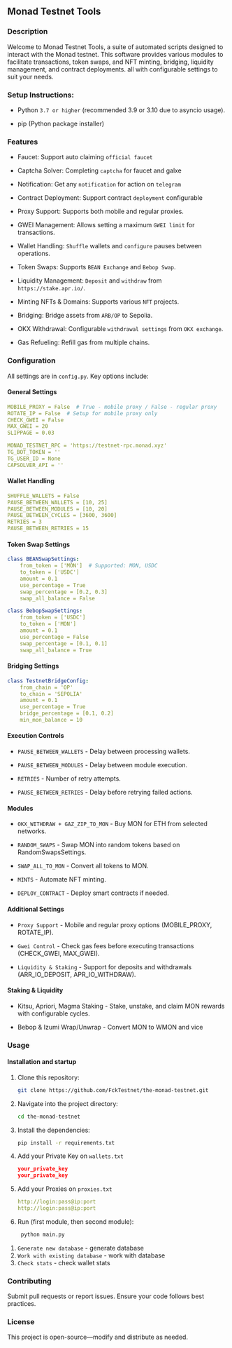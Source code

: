 ## Monad Testnet Tools

### Description
Welcome to Monad Testnet Tools, a suite of automated scripts designed to interact with the Monad testnet. This software provides various modules to facilitate transactions, token swaps, and NFT minting, bridging, liquidity management, and contract deployments. all with configurable settings to suit your needs.

### Setup Instructions:
-  Python `3.7 or higher` (recommended 3.9 or 3.10 due to asyncio usage).

-  pip (Python package installer)

### Features
-  Faucet: Support auto claiming `official faucet`

-  Captcha Solver: Completing `captcha` for faucet and galxe

-  Notification: Get any `notification` for action on `telegram`

-  Contract Deployment: Support contract `deployment` configurable

-  Proxy Support: Supports both mobile and regular proxies.

-  GWEI Management: Allows setting a maximum `GWEI limit` for transactions.

-  Wallet Handling: `Shuffle` wallets and `configure` pauses between operations.

-  Token Swaps: Supports `BEAN Exchange` and `Bebop Swap`.

-  Liquidity Management: `Deposit` and `withdraw` from `https://stake.apr.io/`.

-  Minting NFTs & Domains: Supports various `NFT` projects.

-  Bridging: Bridge assets from `ARB/OP` to Sepolia.

-  OKX Withdrawal: Configurable `withdrawal settings` from `OKX exchange`.

-  Gas Refueling: Refill gas from multiple chains.

### Configuration
All settings are in `config.py`. Key options include:

#### General Settings
```yaml
MOBILE_PROXY = False  # True - mobile proxy / False - regular proxy
ROTATE_IP = False  # Setup for mobile proxy only
CHECK_GWEI = False
MAX_GWEI = 20
SLIPPAGE = 0.03

MONAD_TESTNET_RPC = 'https://testnet-rpc.monad.xyz'
TG_BOT_TOKEN = ''
TG_USER_ID = None
CAPSOLVER_API = ''
```

#### Wallet Handling
```yaml
SHUFFLE_WALLETS = False
PAUSE_BETWEEN_WALLETS = [10, 25]
PAUSE_BETWEEN_MODULES = [10, 20]
PAUSE_BETWEEN_CYCLES = [3600, 3600]
RETRIES = 3
PAUSE_BETWEEN_RETRIES = 15
```

#### Token Swap Settings
```yaml
class BEANSwapSettings:
    from_token = ['MON']  # Supported: MON, USDC
    to_token = ['USDC']
    amount = 0.1
    use_percentage = True
    swap_percentage = [0.2, 0.3]
    swap_all_balance = False

class BebopSwapSettings:
    from_token = ['USDC']
    to_token = ['MON']
    amount = 0.1
    use_percentage = False
    swap_percentage = [0.1, 0.1]
    swap_all_balance = True
```

#### Bridging Settings
```yaml
class TestnetBridgeConfig:
    from_chain = 'OP'
    to_chain = 'SEPOLIA'
    amount = 0.1
    use_percentage = True
    bridge_percentage = [0.1, 0.2]
    min_mon_balance = 10
```

#### Execution Controls

-  `PAUSE_BETWEEN_WALLETS` - Delay between processing wallets.

-  `PAUSE_BETWEEN_MODULES` - Delay between module execution.

-  `RETRIES` - Number of retry attempts.

-  `PAUSE_BETWEEN_RETRIES` - Delay before retrying failed actions.

#### Modules

-  `OKX_WITHDRAW + GAZ_ZIP_TO_MON` - Buy MON for ETH from selected networks.

-  `RANDOM_SWAPS` - Swap MON into random tokens based on RandomSwapsSettings.

-  `SWAP_ALL_TO_MON` - Convert all tokens to MON.

-  `MINTS` - Automate NFT minting.

-  `DEPLOY_CONTRACT` - Deploy smart contracts if needed.

#### Additional Settings

-  `Proxy Support` - Mobile and regular proxy options (MOBILE_PROXY, ROTATE_IP).

-  `Gwei Control` - Check gas fees before executing transactions (CHECK_GWEI, MAX_GWEI).

-  `Liquidity & Staking` - Support for deposits and withdrawals (ARR_IO_DEPOSIT, APR_IO_WITHDRAW).

#### Staking & Liquidity

- Kitsu, Apriori, Magma Staking - Stake, unstake, and claim MON rewards with configurable cycles.

-  Bebop & Izumi Wrap/Unwrap - Convert MON to WMON and vice

### Usage
#### Installation and startup

1. Clone this repository:
   ```bash
   git clone https://github.com/FckTestnet/the-monad-testnet.git
   ```
2. Navigate into the project directory:
   ```bash
   cd the-monad-testnet
   ```
3. Install the dependencies:
   ```bash
   pip install -r requirements.txt
   ```
4. Add your Private Key on `wallets.txt`
   ```json
   your_private_key
   your_private_key
   ```
5. Add your Proxies on `proxies.txt`
   ```yaml
   http://login:pass@ip:port
   http://login:pass@ip:port
   ```
6. Run (first module, then second module):
   ```bash
    python main.py
   ```
   
1) `Generate new database` - generate database
2) `Work with existing database` - work with database
3) `Check stats` - check wallet stats

### Contributing

Submit pull requests or report issues. Ensure your code follows best practices.

### License

This project is open-source—modify and distribute as needed.